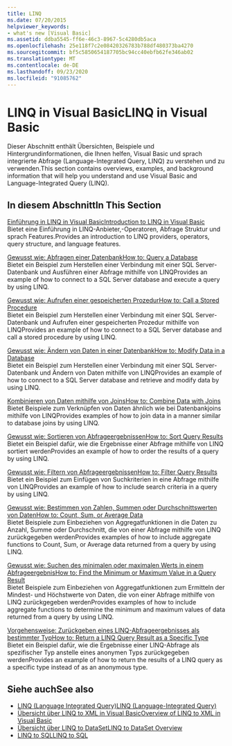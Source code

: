 ```yaml
---
title: LINQ
ms.date: 07/20/2015
helpviewer_keywords:
- what's new [Visual Basic]
ms.assetid: ddba5545-ff6e-46c3-8967-5c4280db5aca
ms.openlocfilehash: 25e118f7c2e08420326783b788df480373ba4270
ms.sourcegitcommit: bf5c5850654187705bc94cc40ebfb62fe346ab02
ms.translationtype: MT
ms.contentlocale: de-DE
ms.lasthandoff: 09/23/2020
ms.locfileid: "91085762"
---
```

# <a name="linq-in-visual-basic"></a><span data-ttu-id="c7153-102">LINQ in Visual Basic</span><span class="sxs-lookup"><span data-stu-id="c7153-102">LINQ in Visual Basic</span></span>

<span data-ttu-id="c7153-103">Dieser Abschnitt enthält Übersichten, Beispiele und Hintergrundinformationen, die Ihnen helfen, Visual Basic und sprach integrierte Abfrage (Language-Integrated Query, LINQ) zu verstehen und zu verwenden.</span><span class="sxs-lookup"><span data-stu-id="c7153-103">This section contains overviews, examples, and background information that will help you understand and use Visual Basic and Language-Integrated Query (LINQ).</span></span>  
  
## <a name="in-this-section"></a><span data-ttu-id="c7153-104">In diesem Abschnitt</span><span class="sxs-lookup"><span data-stu-id="c7153-104">In This Section</span></span>  

 [<span data-ttu-id="c7153-105">Einführung in LINQ in Visual Basic</span><span class="sxs-lookup"><span data-stu-id="c7153-105">Introduction to LINQ in Visual Basic</span></span>](introduction-to-linq.md)  
 <span data-ttu-id="c7153-106">Bietet eine Einführung in LINQ-Anbieter,-Operatoren, Abfrage Struktur und sprach Features.</span><span class="sxs-lookup"><span data-stu-id="c7153-106">Provides an introduction to LINQ providers, operators, query structure, and language features.</span></span>  
  
 [<span data-ttu-id="c7153-107">Gewusst wie: Abfragen einer Datenbank</span><span class="sxs-lookup"><span data-stu-id="c7153-107">How to: Query a Database</span></span>](how-to-query-a-database-by-using-linq.md)  
 <span data-ttu-id="c7153-108">Bietet ein Beispiel zum Herstellen einer Verbindung mit einer SQL Server-Datenbank und Ausführen einer Abfrage mithilfe von LINQ</span><span class="sxs-lookup"><span data-stu-id="c7153-108">Provides an example of how to connect to a SQL Server database and execute a query by using LINQ.</span></span>  
  
 [<span data-ttu-id="c7153-109">Gewusst wie: Aufrufen einer gespeicherten Prozedur</span><span class="sxs-lookup"><span data-stu-id="c7153-109">How to: Call a Stored Procedure</span></span>](how-to-call-a-stored-procedure-by-using-linq.md)  
 <span data-ttu-id="c7153-110">Bietet ein Beispiel zum Herstellen einer Verbindung mit einer SQL Server-Datenbank und Aufrufen einer gespeicherten Prozedur mithilfe von LINQ</span><span class="sxs-lookup"><span data-stu-id="c7153-110">Provides an example of how to connect to a SQL Server database and call a stored procedure by using LINQ.</span></span>  
  
 [<span data-ttu-id="c7153-111">Gewusst wie: Ändern von Daten in einer Datenbank</span><span class="sxs-lookup"><span data-stu-id="c7153-111">How to: Modify Data in a Database</span></span>](how-to-modify-data-in-a-database-by-using-linq.md)  
 <span data-ttu-id="c7153-112">Bietet ein Beispiel zum Herstellen einer Verbindung mit einer SQL Server-Datenbank und Ändern von Daten mithilfe von LINQ</span><span class="sxs-lookup"><span data-stu-id="c7153-112">Provides an example of how to connect to a SQL Server database and retrieve and modify data by using LINQ.</span></span>  
  
 [<span data-ttu-id="c7153-113">Kombinieren von Daten mithilfe von Joins</span><span class="sxs-lookup"><span data-stu-id="c7153-113">How to: Combine Data with Joins</span></span>](how-to-combine-data-with-linq-by-using-joins.md)  
 <span data-ttu-id="c7153-114">Bietet Beispiele zum Verknüpfen von Daten ähnlich wie bei Datenbankjoins mithilfe von LINQ</span><span class="sxs-lookup"><span data-stu-id="c7153-114">Provides examples of how to join data in a manner similar to database joins by using LINQ.</span></span>  
  
 [<span data-ttu-id="c7153-115">Gewusst wie: Sortieren von Abfrageergebnissen</span><span class="sxs-lookup"><span data-stu-id="c7153-115">How to: Sort Query Results</span></span>](how-to-sort-query-results-by-using-linq.md)  
 <span data-ttu-id="c7153-116">Bietet ein Beispiel dafür, wie die Ergebnisse einer Abfrage mithilfe von LINQ sortiert werden</span><span class="sxs-lookup"><span data-stu-id="c7153-116">Provides an example of how to order the results of a query by using LINQ.</span></span>  
  
 [<span data-ttu-id="c7153-117">Gewusst wie: Filtern von Abfrageergebnissen</span><span class="sxs-lookup"><span data-stu-id="c7153-117">How to: Filter Query Results</span></span>](how-to-filter-query-results-by-using-linq.md)  
 <span data-ttu-id="c7153-118">Bietet ein Beispiel zum Einfügen von Suchkriterien in eine Abfrage mithilfe von LINQ</span><span class="sxs-lookup"><span data-stu-id="c7153-118">Provides an example of how to include search criteria in a query by using LINQ.</span></span>  
  
 [<span data-ttu-id="c7153-119">Gewusst wie: Bestimmen von Zahlen, Summen oder Durchschnittswerten von Daten</span><span class="sxs-lookup"><span data-stu-id="c7153-119">How to: Count, Sum, or Average Data</span></span>](how-to-count-sum-or-average-data-by-using-linq.md)  
 <span data-ttu-id="c7153-120">Bietet Beispiele zum Einbeziehen von Aggregatfunktionen in die Daten zu Anzahl, Summe oder Durchschnitt, die von einer Abfrage mithilfe von LINQ zurückgegeben werden</span><span class="sxs-lookup"><span data-stu-id="c7153-120">Provides examples of how to include aggregate functions to Count, Sum, or Average data returned from a query by using LINQ.</span></span>  
  
 [<span data-ttu-id="c7153-121">Gewusst wie: Suchen des minimalen oder maximalen Werts in einem Abfrageergebnis</span><span class="sxs-lookup"><span data-stu-id="c7153-121">How to: Find the Minimum or Maximum Value in a Query Result</span></span>](how-to-find-the-minimum-or-maximum-value-in-a-query-result.md)  
 <span data-ttu-id="c7153-122">Bietet Beispiele zum Einbeziehen von Aggregatfunktionen zum Ermitteln der Mindest- und Höchstwerte von Daten, die von einer Abfrage mithilfe von LINQ zurückgegeben werden</span><span class="sxs-lookup"><span data-stu-id="c7153-122">Provides examples of how to include aggregate functions to determine the minimum and maximum values of data returned from a query by using LINQ.</span></span>  
  
 [<span data-ttu-id="c7153-123">Vorgehensweise: Zurückgeben eines LINQ-Abfrageergebnisses als bestimmter Typ</span><span class="sxs-lookup"><span data-stu-id="c7153-123">How to: Return a LINQ Query Result as a Specific Type</span></span>](how-to-return-a-linq-query-result-as-a-specific-type.md)  
 <span data-ttu-id="c7153-124">Bietet ein Beispiel dafür, wie die Ergebnisse einer LINQ-Abfrage als spezifischer Typ anstelle eines anonymen Typs zurückgegeben werden</span><span class="sxs-lookup"><span data-stu-id="c7153-124">Provides an example of how to return the results of a LINQ query as a specific type instead of as an anonymous type.</span></span>  
  
## <a name="see-also"></a><span data-ttu-id="c7153-125">Siehe auch</span><span class="sxs-lookup"><span data-stu-id="c7153-125">See also</span></span>

- [<span data-ttu-id="c7153-126">LINQ (Language Integrated Query)</span><span class="sxs-lookup"><span data-stu-id="c7153-126">LINQ (Language-Integrated Query)</span></span>](../../concepts/linq/index.md)
- [<span data-ttu-id="c7153-127">Übersicht über LINQ to XML in Visual Basic</span><span class="sxs-lookup"><span data-stu-id="c7153-127">Overview of LINQ to XML in Visual Basic</span></span>](../xml/overview-of-linq-to-xml.md)
- [<span data-ttu-id="c7153-128">Übersicht über LINQ to DataSet</span><span class="sxs-lookup"><span data-stu-id="c7153-128">LINQ to DataSet Overview</span></span>](../../../../framework/data/adonet/linq-to-dataset-overview.md)
- [<span data-ttu-id="c7153-129">LINQ to SQL</span><span class="sxs-lookup"><span data-stu-id="c7153-129">LINQ to SQL</span></span>](../../../../framework/data/adonet/sql/linq/index.md)
